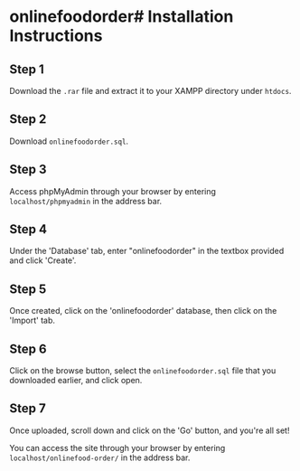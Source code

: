# onlinefoodorder# Installation Instructions

## Step 1
Download the `.rar` file and extract it to your XAMPP directory under `htdocs`.

## Step 2
Download `onlinefoodorder.sql`.

## Step 3
Access phpMyAdmin through your browser by entering `localhost/phpmyadmin` in the address bar.

## Step 4
Under the 'Database' tab, enter "onlinefoodorder" in the textbox provided and click 'Create'.

## Step 5
Once created, click on the 'onlinefoodorder' database, then click on the 'Import' tab.

## Step 6
Click on the browse button, select the `onlinefoodorder.sql` file that you downloaded earlier, and click open.

## Step 7
Once uploaded, scroll down and click on the 'Go' button, and you're all set!

You can access the site through your browser by entering `localhost/onlinefood-order/` in the address bar.
